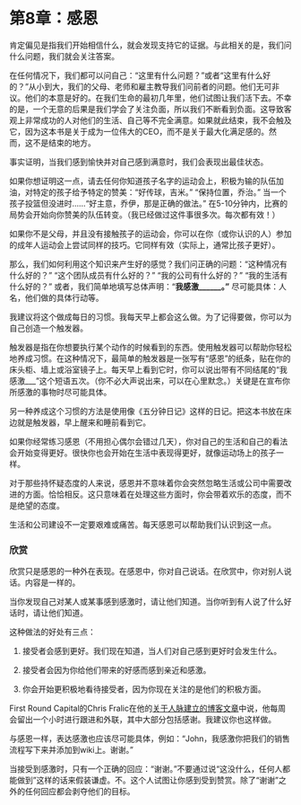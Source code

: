 # 第8章：感恩

肯定偏见是指我们开始相信什么，就会发现支持它的证据。与此相关的是，我们问什么问题，我们就会关注答案。

在任何情况下，我们都可以问自己：“这里有什么问题？”或者“这里有什么好的？”从小到大，我们的父母、老师和雇主教导我们问前者的问题。他们无可非议。他们的本意是好的。在我们生命的最初几年里，他们试图让我们活下去。不幸的是，一个无意的后果是我们学会了关注负面，所以我们不断看到负面。这导致客观上非常成功的人对他们的生活、自己等不完全满意。如果就此结束，我不会触及它，因为这本书是关于成为一位伟大的CEO，而不是关于最大化满足感的。然而，这不是结束的地方。

事实证明，当我们感到愉快并对自己感到满意时，我们会表现出最佳状态。

如果你想证明这一点，请去任何你知道孩子名字的运动会上，积极为输的队伍加油，对特定的孩子给予特定的赞美：“好传球，吉米。” “保持位置，乔治。” 当一个孩子投篮但没进时……“好主意，乔伊，那是正确的做法。” 在5-10分钟内，比赛的局势会开始向你赞美的队伍转变。（我已经做过这件事很多次。每次都有效！）

如果你不是父母，并且没有接触孩子的运动会，你可以在你（或你认识的人）参加的成年人运动会上尝试同样的技巧。它同样有效（实际上，通常比孩子更好）。

那么，我们如何利用这个知识来产生好的感觉？我们问正确的问题：“这种情况有什么好的？” “这个团队成员有什么好的？” “我的公司有什么好的？” “我的生活有什么好的？” 或者，我们简单地填写总体声明：“**我感激______。”** 尽可能具体：人名，他们做的具体行动等。

我建议将这个做成每日的习惯。我每天早上都会这么做。为了记得要做，你可以为自己创造一个触发器。

触发器是指在你想要执行某个动作的时候看到的东西。使用触发器可以帮助你轻松地养成习惯。在这种情况下，最简单的触发器是一张写有“感恩”的纸条，贴在你的床头柜、墙上或浴室镜子上。每天早上看到它时，你可以说出带有不同结尾的“我感激___”这个短语五次。（你不必大声说出来，可以在心里默念。）关键是在宣布你所感激的事物时尽可能具体。

另一种养成这个习惯的方法是使用像《五分钟日记》这样的日记。把这本书放在床边就是触发器，早上醒来和睡前看到它。

如果你经常练习感恩（不用担心偶尔会错过几天），你对自己的生活和自己的看法会开始变得更好。很快你也会开始在生活中表现得更好，就像运动场上的孩子一样。

对于那些持怀疑态度的人来说，感恩并不意味着你会突然忽略生活或公司中需要改进的方面。恰恰相反。这只意味着在处理这些方面时，你会带着欢乐的态度，而不是绝望的态度。

生活和公司建设不一定要艰难或痛苦。每天感恩可以帮助我们认识到这一点。

### 欣赏

欣赏只是感恩的一种外在表现。在感恩中，你对自己说话。在欣赏中，你对别人说话。内容是一样的。

当你发现自己对某人或某事感到感激时，请让他们知道。当你听到有人说了什么好话时，请让他们知道。

这种做法的好处有三点：

1. 接受者会感到更好。我们现在知道，当人们对自己感到更好时会发生什么。

2. 接受者会因为你给他们带来的好感而感到亲近和感激。

3. 你会开始更积极地看待接受者，因为你现在关注的是他们的积极方面。

First Round Capital的Chris Fralic在他的[关于人脉建立的博客文章](http://firstround.com/review/how-to-become-insanely-well-connected/)中说，他每周会留出一个小时进行跟进和外联，其中大部分包括感谢。我建议你也这样做。

与感恩一样，表达感激也应该尽可能具体，例如：“John，我感激你把我们的销售流程写下来并添加到wiki上。谢谢。”

当接受到感激时，只有一个正确的回应：“谢谢。”不要通过说“这没什么，任何人都能做到”这样的话来假装谦虚。不。这个人试图让你感到受到赞赏。除了“谢谢”之外的任何回应都会剥夺他们的目标。